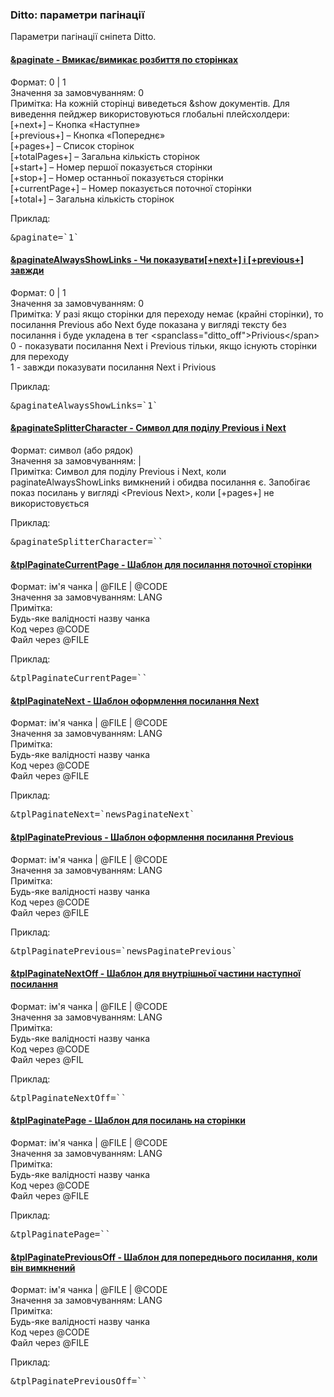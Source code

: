 
<meta http-equiv="Content-Type" content="text/html; charset=utf-8">
<h3>Ditto: параметри пагінації </h3> 
Параметри пагінації сніпета Ditto.	
<br>
<div class="panel-group accordion">
<div class="panel panel-default">
<div class="panel-heading">
<h4 class="panel-title"><a id="569"></a><a class="accordion-toggle collapsed" data-toggle="collapse" data-parent="#accordion" href="#collapse569"><span class="text-bold">&paginate</span> - Вмикає/вимикає розбиття по сторінках</a></h4>
</div>
<div id="collapse569" class="panel-collapse collapse">
<div class="panel-body">
<span class="text-bold">Формат:</span> 0 | 1<br>
<span class="text-bold">Значення за замовчуванням:</span> 0<br>
<span class="text-bold">Примітка:</span> На кожній сторінці виведеться &show документів. Для виведення пейджер використовуються глобальні плейсхолдери:<br>
[+next+] – Кнопка «Наступне»<br>
[+previous+] – Кнопка «Попереднє»<br>
[+pages+] – Список сторінок<br>
[+totalPages+] – Загальна кількість сторінок<br>
[+start+] – Номер першої показується сторінки<br>
[+stop+] – Номер останньої показується сторінки<br>
[+currentPage+] – Номер показується поточної сторінки<br>
[+total+] – Загальна кількість сторінок<br>
<p><span class="text-bold">Приклад:</span></p>
<pre class="brush: html;">&paginate=`1`</pre>
</div>
</div>
</div>

<div class="panel panel-default">
<div class="panel-heading">
<h4 class="panel-title"><a id="570"></a><a class="accordion-toggle collapsed" data-toggle="collapse" data-parent="#accordion" href="#collapse570"><span class="text-bold">&paginateAlwaysShowLinks</span> - Чи показувати[+next+] і [+previous+] завжди</a></h4>
</div>
<div id="collapse570" class="panel-collapse collapse">
<div class="panel-body">
<span class="text-bold">Формат:</span> 0 | 1<br>
<span class="text-bold">Значення за замовчуванням:</span> 0<br>
<span class="text-bold">Примітка:</span> У разі якщо сторінки для переходу немає (крайні сторінки), то посилання Previous або Next буде показана у вигляді тексту без посилання і буде укладена в тег &lt;spanclass="ditto_off"&gt;Privious&lt;/span&gt;<br>
0 - показувати посилання Next і Previous тільки, якщо існують сторінки для переходу <br>
1 - завжди показувати посилання Next і Privious<br>
<p><span class="text-bold">Приклад:</span></p>
<pre class="brush: html;">&paginateAlwaysShowLinks=`1`</pre>
</div>
</div>
</div>

<div class="panel panel-default">
<div class="panel-heading">
<h4 class="panel-title"><a id="571"></a><a class="accordion-toggle collapsed" data-toggle="collapse" data-parent="#accordion" href="#collapse571"><span class="text-bold">&paginateSplitterCharacter</span> - Символ для поділу Previous і Next</a></h4>
</div>
<div id="collapse571" class="panel-collapse collapse">
<div class="panel-body">
<span class="text-bold">Формат:</span> символ (або рядок)<br>
<span class="text-bold">Значення за замовчуванням:</span> |<br>
<span class="text-bold">Примітка:</span> Символ для поділу Previous і Next, коли paginateAlwaysShowLinks вимкнений і обидва посилання є. Запобігає показ посилань у вигляді &lt;Previous Next&gt;, коли [+pages+] не використовується<br>
<p><span class="text-bold">Приклад:</span></p>
<pre class="brush: html;">&paginateSplitterCharacter=``</pre>
</div>
</div>
</div>

<div class="panel panel-default">
<div class="panel-heading">
<h4 class="panel-title"><a id="591"></a><a class="accordion-toggle collapsed" data-toggle="collapse" data-parent="#accordion" href="#collapse591"><span class="text-bold">&tplPaginateCurrentPage</span> - Шаблон для посилання поточної сторінки</a></h4>
</div>
<div id="collapse591" class="panel-collapse collapse">
<div class="panel-body">
<span class="text-bold">Формат:</span> ім'я чанка | @FILE | @CODE<br>
<span class="text-bold">Значення за замовчуванням:</span> LANG<br>
<span class="text-bold">Примітка:</span> <br> 
Будь-яке валідності назву чанка<br>
Код через @CODE<br>
Файл через @FILE<br>
<p><span class="text-bold">Приклад:</span></p>
<pre class="brush: html;">&tplPaginateCurrentPage=``</pre>
</div>
</div>
</div>

<div class="panel panel-default">
<div class="panel-heading">
<h4 class="panel-title"><a id="592"></a><a class="accordion-toggle collapsed" data-toggle="collapse" data-parent="#accordion" href="#collapse592"><span class="text-bold">&tplPaginateNext</span> - Шаблон оформлення посилання Next</a></h4>
</div>
<div id="collapse592" class="panel-collapse collapse">
<div class="panel-body">
<span class="text-bold">Формат:</span> ім'я чанка | @FILE | @CODE<br>
<span class="text-bold">Значення за замовчуванням:</span> LANG<br>
<span class="text-bold">Примітка:</span> <br> 
Будь-яке валідності назву чанка<br>
Код через @CODE<br>
Файл через @FILE<br>
<p><span class="text-bold">Приклад:</span></p>
<pre class="brush: html;">&tplPaginateNext=`newsPaginateNext`</pre>
</div>
</div>
</div>

<div class="panel panel-default">
<div class="panel-heading">
<h4 class="panel-title"><a id="593"></a><a class="accordion-toggle collapsed" data-toggle="collapse" data-parent="#accordion" href="#collapse593"><span class="text-bold">&tplPaginatePrevious</span> - Шаблон оформлення посилання Previous</a></h4>
</div>
<div id="collapse593" class="panel-collapse collapse">
<div class="panel-body">
<span class="text-bold">Формат:</span> ім'я чанка | @FILE | @CODE<br>
<span class="text-bold">Значення за замовчуванням:</span> LANG<br>
<span class="text-bold">Примітка:</span> <br> 
Будь-яке валідності назву чанка<br>
Код через @CODE<br>
Файл через @FILE<br>
<p><span class="text-bold">Приклад:</span></p>
<pre class="brush: html;">&tplPaginatePrevious=`newsPaginatePrevious`</pre>
</div>
</div>
</div>

<div class="panel panel-default">
<div class="panel-heading">
<h4 class="panel-title"><a id="594"></a><a class="accordion-toggle collapsed" data-toggle="collapse" data-parent="#accordion" href="#collapse594"><span class="text-bold">&tplPaginateNextOff</span> - Шаблон для внутрішньої частини наступної посилання</a></h4>
</div>
<div id="collapse594" class="panel-collapse collapse">
<div class="panel-body">
<span class="text-bold">Формат:</span> ім'я чанка | @FILE | @CODE<br>
<span class="text-bold">Значення за замовчуванням:</span> LANG<br>
<span class="text-bold">Примітка:</span> <br> 
Будь-яке валідності назву чанка<br>
Код через @CODE<br>
Файл через @FIL<br>
<p><span class="text-bold">Приклад:</span></p>
<pre class="brush: html;">&tplPaginateNextOff=``</pre>
</div>
</div>
</div>

<div class="panel panel-default">
<div class="panel-heading">
<h4 class="panel-title"><a id="595"></a><a class="accordion-toggle collapsed" data-toggle="collapse" data-parent="#accordion" href="#collapse595"><span class="text-bold">&tplPaginatePage</span> - Шаблон для посилань на сторінки</a></h4>
</div>
<div id="collapse595" class="panel-collapse collapse">
<div class="panel-body">
<span class="text-bold">Формат:</span> ім'я чанка | @FILE | @CODE<br>
<span class="text-bold">Значення за замовчуванням:</span> LANG<br>
<span class="text-bold">Примітка:</span> <br> 
Будь-яке валідності назву чанка<br>
Код через @CODE<br>
Файл через @FILE<br>
<p><span class="text-bold">Приклад:</span></p>
<pre class="brush: html;">&tplPaginatePage=``</pre>
</div>
</div>
</div>

<div class="panel panel-default">
<div class="panel-heading">
<h4 class="panel-title"><a id="596"></a><a class="accordion-toggle collapsed" data-toggle="collapse" data-parent="#accordion" href="#collapse596"><span class="text-bold">&tplPaginatePreviousOff</span> - Шаблон для попереднього посилання, коли він вимкнений</a></h4>
</div>
<div id="collapse596" class="panel-collapse collapse">
<div class="panel-body">
<span class="text-bold">Формат:</span> ім'я чанка | @FILE | @CODE<br>
<span class="text-bold">Значення за замовчуванням:</span> LANG<br>
<span class="text-bold">Примітка:</span> <br> 
Будь-яке валідності назву чанка<br>
Код через @CODE<br>
Файл через @FILE<br>
<p><span class="text-bold">Приклад:</span></p>
<pre class="brush: html;">&tplPaginatePreviousOff=``</pre>
</div>
</div>
</div>
</div>